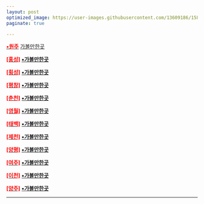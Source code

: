 ```yaml
---
layout: post
optimized_image: https://user-images.githubusercontent.com/13609186/158834851-5c5d7736-001b-448d-8bb6-eb99f2f16233.jpg
paginate: true

---
```


[<span style="color:red">**▪원주**</span>](https://www.google.co.kr/maps/search/%EC%9B%90%EC%A3%BC+%EA%B0%80%EB%B3%BC%EB%A7%8C%ED%95%9C%EA%B3%B3/@37.3247229,127.7790401,11z/data=!3m1!4b1?hl=ko)
[      가볼만한곳     ](https://fn3995.tistory.com/122) <br>


[<span style="color:red">**[홍성]**</span>](https://www.google.co.kr/maps/search/%ED%99%8D%EC%B2%9C+%EA%B0%80%EB%B3%BC%EB%A7%8C%ED%95%9C%EA%B3%B3/@37.3246839,127.3586331,9z/data=!3m1!4b1?hl=ko)
[**▪가볼만한곳**](https://fn3995.tistory.com/82) <br>

[<span style="color:red">**[횡성]**</span>](https://www.google.co.kr/maps/search/%ED%9A%A1%EC%84%B1+%EA%B0%80%EB%B3%BC%EB%A7%8C%ED%95%9C%EA%B3%B3/@37.3237663,127.3586083,9z/data=!3m1!4b1?hl=ko)
[**▪가볼만한곳**](https://fafa-mama.tistory.com/18) <br>


[<span style="color:red">**[평창]**</span>](https://www.google.co.kr/maps/search/%ED%8F%89%EC%B0%BD+%EA%B0%80%EB%B3%BC%EB%A7%8C%ED%95%9C%EA%B3%B3/@37.3233076,127.3585959,9z/data=!3m1!4b1?hl=ko)
[**▪가볼만한곳**](https://fn3995.tistory.com/45) <br>


[<span style="color:red">**[춘천]**</span>](https://www.google.co.kr/maps/search/%EC%B6%98%EC%B2%9C+%EA%B0%80%EB%B3%BC%EB%A7%8C%ED%95%9C%EA%B3%B3/@37.888358,127.5335459,11z/data=!3m1!4b1?hl=ko)
[**▪가볼만한곳**](https://fn3995.tistory.com/78) <br>


[<span style="color:red">**[영월]**</span>](https://www.google.co.kr/maps/search/%EC%98%81%EC%9B%94+%EA%B0%80%EB%B3%BC%EB%A7%8C%ED%95%9C%EA%B3%B3/@37.2457477,128.2937645,11z/data=!3m1!4b1?hl=ko)
[**▪가볼만한곳**](https://lovedou.qls1224.co.kr/entry/%EC%98%81%EC%9B%94-%EA%B0%80%EB%B3%BC%EB%A7%8C%ED%95%9C%EA%B3%B3-%EB%B2%A0%EC%8A%A4%ED%8A%B810-%EC%B6%94%EC%B2%9C-%EB%AA%85%EC%86%8C) <br>


[<span style="color:red">**[태백]**</span>](https://www.google.co.kr/maps/search/%ED%83%9C%EB%B0%B1+%EA%B0%80%EB%B3%BC%EB%A7%8C%ED%95%9C%EA%B3%B3/@37.1618458,128.9156719,12z/data=!3m1!4b1?hl=ko)
[**▪가볼만한곳**](https://fn3995.tistory.com/42) <br>

[<span style="color:red">**[제천]**</span>](https://www.google.co.kr/maps/search/%EC%A0%9C%EC%B2%9C+%EA%B0%80%EB%B3%BC%EB%A7%8C%ED%95%9C%EA%B3%B3/@37.1617371,128.4252181,9z/data=!3m1!4b1?hl=ko)
[**▪가볼만한곳**](https://brunch.co.kr/@hotelscomkr/786) <br>


[<span style="color:red">**[양평]**</span>](https://www.google.co.kr/maps/search/%EC%96%91%ED%8F%89+%EA%B0%80%EB%B3%BC%EB%A7%8C%ED%95%9C%EA%B3%B3/@37.5437159,127.3257859,11z/data=!3m1!4b1?hl=ko)
[**▪가볼만한곳**](https://fn3995.tistory.com/43) <br>


[<span style="color:red">**[여주]**</span>](https://www.google.co.kr/maps/search/%EC%97%AC%EC%A3%BC+%EA%B0%80%EB%B3%BC%EB%A7%8C%ED%95%9C%EA%B3%B3/@37.5444739,127.3257844,11z/data=!3m1!4b1?hl=ko)
[**▪가볼만한곳**](https://fn3995.tistory.com/54) <br>


[<span style="color:red">**[이천]**</span>](https://www.google.co.kr/maps/search/%EC%9D%B4%EC%B2%9C+%EA%B0%80%EB%B3%BC%EB%A7%8C%ED%95%9C%EA%B3%B3/@37.2199974,127.3210605,11z/data=!3m1!4b1?hl=ko)
[**▪가볼만한곳**](https://fn3995.tistory.com/140) <br>


[<span style="color:red">**[양주]**</span>](https://www.google.co.kr/maps/search/%EC%96%91%EC%A3%BC+%EA%B0%80%EB%B3%BC%EB%A7%8C%ED%95%9C%EA%B3%B3/@37.2199617,126.9006532,9z/data=!3m1!4b1?hl=ko)
[**▪가볼만한곳**](https://fn3995.tistory.com/55)


---

